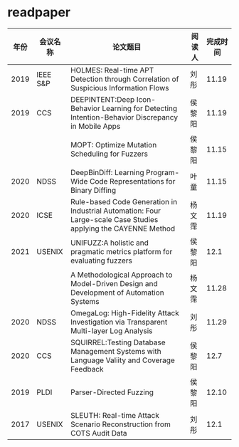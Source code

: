 # readpaper

| 年份 | 会议名称 | 论文题目                                                     | 阅读人 | 完成时间 |
| ---- | -------- | ------------------------------------------------------------ | ------ | -------- |
| 2019 | IEEE S&P | HOLMES: Real-time APT Detection through Correlation of Suspicious Information Flows | 刘彤   | 11.19    |
| 2019 | CCS      | DEEPINTENT:Deep Icon-Behavior Learning for Detecting Intention-Behavior Discrepancy in Mobile Apps | 侯黎阳 | 11.19    |
|      |          | MOPT: Optimize Mutation Scheduling for Fuzzers               | 侯黎阳 | 11.15    |
| 2020 | NDSS     | DeepBinDiff: Learning Program-Wide Code Representations for Binary Diffing | 叶童   | 11.15    |
| 2020 | ICSE     | Rule-based Code Generation in Industrial Automation: Four Large-scale Case Studies applying the CAYENNE Method | 杨文霈 | 11.19    |
| 2021 | USENIX   | UNIFUZZ:A holistic and pragmatic metrics platform for evaluating fuzzers | 侯黎阳 | 12.1     |
|      |          | A Methodological Approach to Model-Driven Design and Development of Automation Systems | 杨文霈 | 11.28    |
| 2020 | NDSS     | OmegaLog: High-Fidelity Attack Investigation via Transparent Multi-layer Log Analysis | 刘彤   | 11.29    |
| 2020 | CCS      | SQUIRREL:Testing Database Management Systems with Language Valiity and Coverage Feedback | 侯黎阳 | 12.7     |
| 2019 | PLDI     | Parser-Directed Fuzzing                                      | 侯黎阳 | 12.10     |
| 2017 | USENIX   | SLEUTH: Real-time Attack Scenario Reconstruction from COTS Audit Data| 刘彤 | 12.1     |

